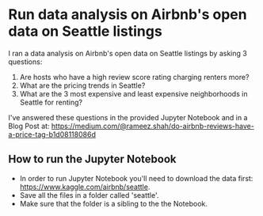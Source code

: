 # Run data analysis on Airbnb's open data on Seattle listings

I ran a data analysis on Airbnb's open data on Seattle listings by asking 3 questions:
1. Are hosts who have a high review score rating charging renters more?
2. What are the pricing trends in Seattle?
3. What are the 3 most expensive and least expensive neighborhoods in Seattle for renting?

I've answered these questions in the provided Jupyter Notebook and in a Blog Post at: https://medium.com/@rameez.shah/do-airbnb-reviews-have-a-price-tag-b1d08118086d

## How to run the Jupyter Notebook
- In order to run Jupyter Notebook you'll need to download the data first: https://www.kaggle.com/airbnb/seattle.
- Save all the files in a folder called 'seattle'.
- Make sure that the folder is a sibling to the the Notebook.

